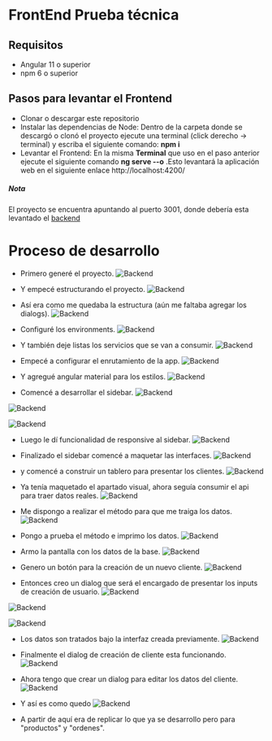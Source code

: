 # FrontEnd Prueba técnica

## Requisitos
- Angular 11 o superior
- npm 6 o superior

## Pasos para levantar el Frontend

* Clonar o descargar este repositorio
* Instalar las dependencias de Node: Dentro de  la carpeta donde se descargó o clonó el proyecto ejecute una terminal (click derecho -> terminal) y escriba el siguiente  comando: __npm i__ 
* Levantar el Frontend: En la misma __Terminal__ que uso en el paso anterior ejecute el siguiente comando __ng serve --o__     .Esto levantará la aplicación web en el siguiente enlace http://localhost:4200/ 


##### Nota
El proyecto se encuentra apuntando al puerto 3001, donde debería esta levantado el [backend](https://github.com/Sergionexx/prueba-t-cnica-backend)

# Proceso de desarrollo

* Primero generé el proyecto. 
![Backend](/Imgs/1a.png)

* Y empecé estructurando el proyecto. 
![Backend](/Imgs/2a.png)

* Así era como me quedaba la estructura (aún me faltaba agregar los dialogs). 
![Backend](/Imgs/3a.png)

* Configuré los environments. 
![Backend](/Imgs/4a.png)

* Y también deje listas los servicios que se van a consumir. 
![Backend](/Imgs/5a.png)

* Empecé a configurar el enrutamiento de la app. 
![Backend](/Imgs/6a.png)

* Y agregué angular material para los estilos. 
![Backend](/Imgs/7a.png)

* Comencé a desarrollar el sidebar. 
![Backend](/Imgs/8a.png)

![Backend](/Imgs/9a.png)

![Backend](/Imgs/10.png)

* Luego le dí funcionalidad de responsive al sidebar. 
![Backend](/Imgs/11a.png)

* Finalizado el sidebar comencé a maquetar las interfaces. 
![Backend](/Imgs/12a.png)

* y comencé a construir un tablero para presentar los clientes. 
![Backend](/Imgs/13a.png)

* Ya tenía maquetado el apartado visual, ahora seguía consumir el api para traer datos reales. 
![Backend](/Imgs/14a.png)

* Me dispongo a realizar el método para que me traiga los datos.
![Backend](/Imgs/15a.png)

* Pongo a prueba el método e imprimo los datos.
![Backend](/Imgs/16a.png)

* Armo la pantalla con los datos de la base.
![Backend](/Imgs/17a.png)

* Genero un botón para la creación de un nuevo cliente.
![Backend](/Imgs/18a.png)

* Entonces creo un dialog que será el encargado de presentar los inputs de creación de usuario.
![Backend](/Imgs/19a.png)

![Backend](/Imgs/20a.png)

![Backend](/Imgs/21a.png)

* Los datos son tratados bajo la interfaz creada previamente.
![Backend](/Imgs/22a.png)

* Finalmente el dialog de creación de cliente  esta funcionando.
![Backend](/Imgs/23a.png)

* Ahora tengo que crear un dialog para editar los datos del cliente.
![Backend](/Imgs/24a.png)

* Y así es como quedo
![Backend](/Imgs/25a.png)

* A partir de aquí era de replicar lo que ya se desarrollo pero para "productos" y "ordenes".
